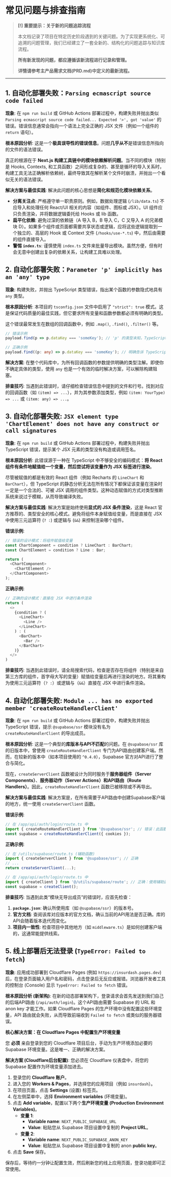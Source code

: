 # 常见问题与排查指南

> **[!] 重要提示：关于新的问题追踪流程**
> 
> 本文档记录了项目在特定历史阶段遇到的关键问题。为了实现更系统化、可追溯的问题管理，我们已经建立了一套全新的、结构化的问题追踪与知识库流程。
> 
> **所有新发现的问题，都应遵循该新流程进行记录和管理。**
> 
> **详情请参考主产品需求文档(PRD.md)中定义的最新流程。**

---

## 1. 自动化部署失败：`Parsing ecmascript source code failed`

**现象**:
在 `npm run build` 或 GitHub Actions 部署过程中，构建失败并抛出类似 `Parsing ecmascript source code failed... Expected '>', got 'value'` 的错误。错误信息通常会指向一个语法上完全正确的 JSX 文件（例如一个组件的 `return` 语句）。

**根本原因分析**:
这是一个**极具误导性的错误信息**。问题**几乎从不**是错误信息所指向的文件的语法错误。

真正的根源在于 **Next.js 构建工具链中的模块依赖解析问题**。当不同的模块（特别是 Hooks, Contexts, 和工具函数）之间形成复杂的、甚至是循环的导入关系时，构建工具无法正确解析依赖树，最终导致其在解析某个文件时崩溃，并抛出一个看似无关的语法错误。

**解决方案与最佳实践**:
解决此问题的核心思想是**简化和规范化模块依赖关系**。
*   **分离关注点**: 严格遵守单一职责原则。例如，数据处理逻辑 (`/lib/data.ts`) 不应导入和处理任何 React/UI 相关的内容（如组件、图标或 JSX）。UI 组件应只负责渲染，并将数据逻辑委托给 Hooks 或 lib 函数。
*   **扁平化依赖**: 避免过深的依赖链（A 导入 B，B 导入 C，C 又导入 A 的兄弟模块 D）。如果多个组件或页面都需要共享状态或逻辑，应将这些逻辑提取到一个独立的、高层的 Hook 或 Context 文件 (`/hooks/use-*.ts`) 中，然后由需要的组件直接导入。
*   **警惕 `index.ts`**: 谨慎使用 `index.ts` 文件来批量导出模块。虽然方便，但有时会无意中创建出复杂的依赖关系，让构建工具难以处理。

## 2. 自动化部署失败：`Parameter 'p' implicitly has an 'any' type`

**现象**:
构建失败，并抛出 TypeScript 类型错误，指出某个函数的参数隐式地具有 `any` 类型。

**根本原因分析**:
本项目的 `tsconfig.json` 文件中启用了 `"strict": true` 模式。这是保证代码质量的最佳实践，但它要求所有变量和函数参数都必须有明确的类型。

这个错误最常发生在数组的回调函数中，例如 `.map()`, `.find()`, `.filter()` 等。

```typescript
// 错误示例
payload.find(p => p.dataKey === 'someKey'); // 'p' 的类型未知，TypeScript 会报错

// 正确示例
payload.find((p: any) => p.dataKey === 'someKey'); // 明确告诉 TypeScript 'p' 的类型
```

**解决方案**:
在整个代码库中，为所有回调函数的参数提供明确的类型注解。即使你不确定具体的类型，使用 `any` 也是一个有效的临时解决方案，可以解除构建阻塞。

**排查技巧**:
当遇到此错误时，请仔细检查错误信息中提到的文件和行号。找到对应的回调函数（如 `(item) => ...`），并为其参数添加类型，例如 `(item: YourType) => ...` 或 `(item: any) => ...`。
## 3. 自动化部署失败: `JSX element type 'ChartElement' does not have any construct or call signatures`

**现象**:
在 `npm run build` 或 GitHub Actions 部署过程中，构建失败并抛出 TypeScript 错误，提示某个 JSX 元素的类型没有构造或调用签名。

**根本原因分析**:
此错误源于一种在 TypeScript 中不够安全的编码模式：**将 React 组件有条件地赋值给一个变量，然后尝试将该变量作为 JSX 标签进行渲染**。

尽管被赋值的都是有效的 React 组件（例如 Recharts 的 `LineChart` 和 `BarChart`），但 TypeScript 的静态分析无法在所有情况下都保证该变量在渲染时一定是一个合法的、可被 JSX 调用的组件类型。这种动态赋值的方式对类型推断系统来说过于模糊，从而导致编译失败。

**解决方案与最佳实践**:
解决方案是始终使用**显式的 JSX 条件渲染**，这是 React 官方推荐的、类型安全的核心模式。避免将组件本身赋值给变量，而是直接在 JSX 中使用三元运算符 (`? :`) 或逻辑与 (`&&`) 来控制渲染哪个组件。

**错误示例**:
```typescript
// 错误的设计模式：将组件赋值给变量
const ChartComponent = condition ? LineChart : BarChart;
const ChartElement = condition ? Line : Bar;

return (
  <ChartComponent>
    <ChartElement />
  </ChartComponent>
);
```

**正确示例**:
```typescript
// 正确的设计模式：直接在 JSX 中进行条件渲染
return (
  <>
    {condition ? (
      <LineChart>
        <Line />
      </LineChart>
    ) : (
      <BarChart>
        <Bar />
      </BarChart>
    )}
  </>
)
```

**排查技巧**:
当遇到此错误时，请全局搜索代码，检查是否存在将组件（特别是来自第三方库的组件，首字母大写的变量）赋值给变量后再进行渲染的地方。将其重构为使用三元运算符（`? :`）或逻辑与（`&&`）直接在 JSX 中进行条件渲染。
## 4. 自动化部署失败: `Module ... has no exported member 'createRouteHandlerClient'`

**现象**:
在 `npm run build` 或 GitHub Actions 部署过程中，构建失败并抛出 TypeScript 错误，提示 `@supabase/ssr` 模块没有名为 `createRouteHandlerClient` 的导出成员。

**根本原因分析**:
这是一个典型的**库版本与API不匹配**的问题。在 `@supabase/ssr` 库的旧版本中，曾使用 `createRouteHandlerClient` 专门为API路由创建客户端。然而，在较新的版本中（如本项目使用的 `^0.4.0`），Supabase 官方对API进行了整合与简化。

现在，`createServerClient` 函数被设计为同时服务于**服务器组件（Server Components）**、**服务器动作（Server Actions）**和**API路由（Route Handlers）**。因此，`createRouteHandlerClient` 函数已被移除或不再导出。

**解决方案与最佳实践**:
解决方案是，在所有需要于API路由中创建Supabase客户端的地方，统一使用 `createServerClient` 函数。

**错误示例**:
```typescript
// 在 /app/api/auth/login/route.ts 中
import { createRouteHandlerClient } from '@supabase/ssr'; // 错误：此函数不再存在
const supabase = createRouteHandlerClient({ cookies });
```

**正确示例**:
```typescript
// 在 /utils/supabase/route.ts (辅助函数)
import { createServerClient } from '@supabase/ssr'; // 正确
// ...
return createServerClient(...);

// 在 /app/api/auth/login/route.ts 中
import { createClient } from '@/utils/supabase/route'; // 正确：使用辅助函数
const supabase = createClient();
```

**排查技巧**:
当遇到此类“模块无导出成员”的错误时，应首先检查：
1.  **`package.json`**: 确认所使用库（如 `@supabase/ssr`）的版本号。
2.  **官方文档**: 查阅该库对应版本的官方文档，确认当前的API用法是否正确。库的API会随着版本迭代而变化。
3.  **项目内一致性**: 检查项目中其他地方（如 `middleware.ts`）是如何创建客户端的，这通常能提供线索。

## 5. 线上部署后无法登录 (`TypeError: Failed to fetch`)

**现象**:
应用成功部署到 Cloudflare Pages (例如 `https://insurdash.pages.dev`) 后，在登录页面输入用户名和密码，点击登录后无反应或报错。浏览器开发者工具的控制台 (Console) 显示 `TypeError: Failed to fetch` 错误。

**根本原因分析 (新架构)**:
在新的动态部署架构下，登录请求会首先发送到我们自己的后端API路由 (`/api/auth/login`)。这个API路由需要 Supabase 的 URL 和 anon key 才能工作。如果 Cloudflare Pages 的生产环境中没有配置这些环境变量，API 路由就会失败，从而导致前端收到 `Failed to fetch` 或类似的服务器错误。

**核心解决方案：在 Cloudflare Pages 中配置生产环境变量**

您 **必须** 亲自登录到您的 Cloudflare 项目后台，手动为生产环境添加必要的 Supabase 环境变量。这是唯一、正确的解决方案。

**解决方案 (Cloudflare后台配置)**:
您必须在 Cloudflare 仪表盘中，将您的 Supabase 配置作为环境变量添加进去。

1.  登录您的 **Cloudflare 账户**。
2.  进入您的 **Workers & Pages**，并选择您的应用项目（例如 `insurdash`）。
3.  在项目页面，点击 **Settings** (设置) 标签页。
4.  在左侧菜单中，选择 **Environment variables** (环境变量)。
5.  点击 **Add variable**，配置以下两个**生产环境变量 (Production Environment Variables)**。
    *   **变量 1**:
        *   **Variable name**: `NEXT_PUBLIC_SUPABASE_URL`
        *   **Value**: 粘贴您从 Supabase 项目设置中复制的 **Project URL**。
    *   **变量 2**:
        *   **Variable name**: `NEXT_PUBLIC_SUPABASE_ANON_KEY`
        *   **Value**: 粘贴您从 Supabase 项目设置中复制的 anon **public key**。
6.  点击 **Save** 保存。

保存后，等待约一分钟让配置生效，然后刷新您的线上应用页面，登录功能即可正常使用。
